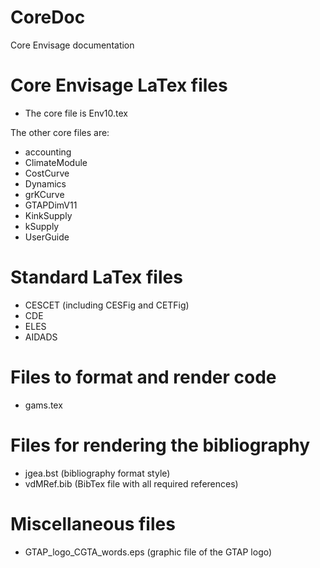 # CoreDoc
 Core Envisage documentation
 # Core Envisage LaTex files
- The core file is Env10.tex

The other core files are:
- accounting
- ClimateModule
- CostCurve
- Dynamics
- grKCurve
- GTAPDimV11
- KinkSupply
- kSupply
- UserGuide
# Standard LaTex files
- CESCET (including CESFig and CETFig)
- CDE
- ELES
- AIDADS
# Files to format and render code
- gams.tex
# Files for rendering the bibliography
- jgea.bst (bibliography format style)
- vdMRef.bib (BibTex file with all required references)
# Miscellaneous files
- GTAP_logo_CGTA_words.eps (graphic file of the GTAP logo)
